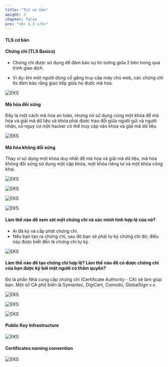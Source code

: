 ```yaml
---
title: "TLS cơ bản"
weight: 3
chapter: false
pre: "<b> 1.3 </b>"
---
```


#### TLS cơ bản

#### Chứng chỉ (TLS Basics)

- Chứng chỉ được sử dụng để đảm bảo sự tin tưởng giữa 2 bên trong quá trình giao dịch.

- Ví dụ: khi một người dùng cố gắng truy cập máy chủ web, các chứng chỉ tls đảm bảo rằng giao tiếp giữa họ được mã hóa.

![EKS](/EKS-Workshop-5/images/0002/0001.png?featherlight=false&width=90pc)

#### Mã hóa đối xứng
Đây là một cách mã hóa an toàn, nhưng nó sử dụng cùng một khóa để mã hóa và giải mã dữ liệu và khóa phải được trao đổi giữa người gửi và người nhận, có nguy cơ một hacker có thể truy cập vào khóa và giải mã dữ liệu.

![EKS](/EKS-Workshop-5/images/0002/0002.png?featherlight=false&width=90pc)

#### Mã hóa không đối xứng
Thay vì sử dụng một khóa duy nhất để mã hóa và giải mã dữ liệu, mã hóa không đối xứng sử dụng một cặp khóa, một khóa riêng tư và một khóa công khai.

![EKS](/EKS-Workshop-5/images/0002/0003.png?featherlight=false&width=90pc)

![EKS](/EKS-Workshop-5/images/0002/0004.png?featherlight=false&width=90pc)


![EKS](/EKS-Workshop-5/images/0002/0005.png?featherlight=false&width=90pc)


![EKS](/EKS-Workshop-5/images/0002/0006.png?featherlight=false&width=90pc)


#### Làm thế nào để xem xét một chứng chỉ và xác minh tính hợp lệ của nó?

- Ai đã ký và cấp phát chứng chỉ.
- Nếu bạn tạo ra chứng chỉ, sau đó bạn sẽ phải tự ký chứng chỉ đó; điều này được biết đến là chứng chỉ tự ký.

![EKS](/EKS-Workshop-5/images/0002/0007.png?featherlight=false&width=90pc)

#### Làm thế nào để tạo chứng chỉ hợp lệ? Làm thế nào để có được chứng chỉ của bạn được ký bởi một người có thẩm quyền?

Đó là phần Nhà cung cấp chứng chỉ (Certificate Authority - CA) sẽ làm giúp bạn. Một số CA phổ biến là Symantec, DigiCert, Comodo, GlobalSign v.v.

![EKS](/EKS-Workshop-5/images/0002/0008.png?featherlight=false&width=90pc)

![EKS](/EKS-Workshop-5/images/0002/0009.png?featherlight=false&width=90pc)

![EKS](/EKS-Workshop-5/images/0002/00010.png?featherlight=false&width=90pc)

#### Public Key Infrastructure

![EKS](/EKS-Workshop-5/images/0002/00011.png?featherlight=false&width=90pc)

#### Certificates naming convention

![EKS](/EKS-Workshop-5/images/0002/00012.png?featherlight=false&width=90pc)